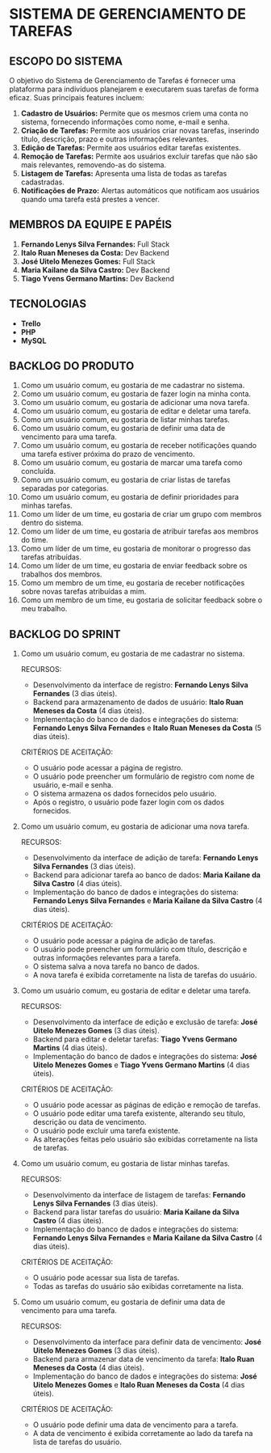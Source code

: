 # SISTEMA DE GERENCIAMENTO DE TAREFAS

## ESCOPO DO SISTEMA

O objetivo do Sistema de Gerenciamento de Tarefas é fornecer uma plataforma para indivíduos planejarem e executarem suas tarefas de forma eficaz. Suas principais features incluem:

1. **Cadastro de Usuários:** Permite que os mesmos criem uma conta no sistema, fornecendo informações como nome, e-mail e senha.
2. **Criação de Tarefas:** Permite aos usuários criar novas tarefas, inserindo título, descrição, prazo e outras informações relevantes.
3. **Edição de Tarefas:** Permite aos usuários editar tarefas existentes.
4. **Remoção de Tarefas:** Permite aos usuários excluir tarefas que não são mais relevantes, removendo-as do sistema.
5. **Listagem de Tarefas:** Apresenta uma lista de todas as tarefas cadastradas.
6. **Notificações de Prazo:** Alertas automáticos que notificam aos usuários quando uma tarefa está prestes a vencer.

## MEMBROS DA EQUIPE E PAPÉIS

1. **Fernando Lenys Silva Fernandes:** Full Stack
2. **Italo Ruan Meneses da Costa:** Dev Backend
3. **José Uitelo Menezes Gomes:** Full Stack
4. **Maria Kailane da Silva Castro:** Dev Backend
5. **Tiago Yvens Germano Martins:** Dev Backend

## TECNOLOGIAS

- **Trello**
- **PHP**
- **MySQL**

## BACKLOG DO PRODUTO

1. Como um usuário comum, eu gostaria de me cadastrar no sistema.
2. Como um usuário comum, eu gostaria de fazer login na minha conta.
3. Como um usuário comum, eu gostaria de adicionar uma nova tarefa.
4. Como um usuário comum, eu gostaria de editar e deletar uma tarefa.
5. Como um usuário comum, eu gostaria de listar minhas tarefas.
6. Como um usuário comum, eu gostaria de definir uma data de vencimento para uma tarefa.
7. Como um usuário comum, eu gostaria de receber notificações quando uma tarefa estiver próxima do prazo de vencimento.
8. Como um usuário comum, eu gostaria de marcar uma tarefa como concluída.
9. Como um usuário comum, eu gostaria de criar listas de tarefas separadas por categorias.
10. Como um usuário comum, eu gostaria de definir prioridades para minhas tarefas.
11. Como um líder de um time, eu gostaria de criar um grupo com membros dentro do sistema.
12. Como um líder de um time, eu gostaria de atribuir tarefas aos membros do time.
13. Como um líder de um time, eu gostaria de monitorar o progresso das tarefas atribuídas.
14. Como um líder de um time, eu gostaria de enviar feedback sobre os trabalhos dos membros.
15. Como um membro de um time, eu gostaria de receber notificações sobre novas tarefas atribuídas a mim.
16. Como um membro de um time, eu gostaria de solicitar feedback sobre o meu trabalho.

## BACKLOG DO SPRINT

1. Como um usuário comum, eu gostaria de me cadastrar no sistema.

   RECURSOS:
   - Desenvolvimento da interface de registro: **Fernando Lenys Silva Fernandes** (3 dias úteis).
   - Backend para armazenamento de dados de usuário: **Italo Ruan Meneses da Costa** (4 dias úteis).
   - Implementação do banco de dados e integrações do sistema: **Fernando Lenys Silva Fernandes** e **Italo Ruan Meneses da Costa** (5 dias úteis).
   
   CRITÉRIOS DE ACEITAÇÃO:
   - O usuário pode acessar a página de registro.
   - O usuário pode preencher um formulário de registro com nome de usuário, e-mail e senha.
   - O sistema armazena os dados fornecidos pelo usuário.
   - Após o registro, o usuário pode fazer login com os dados fornecidos.
     
2. Como um usuário comum, eu gostaria de adicionar uma nova tarefa.

   RECURSOS:
   - Desenvolvimento da interface de adição de tarefa: **Fernando Lenys Silva Fernandes** (3 dias úteis).
   - Backend para adicionar tarefa ao banco de dados: **Maria Kailane da Silva Castro** (4 dias úteis).
   - Implementação do banco de dados e integrações do sistema: **Fernando Lenys Silva Fernandes** e **Maria Kailane da Silva Castro** (4 dias úteis).
     
   CRITÉRIOS DE ACEITAÇÃO:
   - O usuário pode acessar a página de adição de tarefas.
   - O usuário pode preencher um formulário com título, descrição e outras informações relevantes para a tarefa.
   - O sistema salva a nova tarefa no banco de dados.
   - A nova tarefa é exibida corretamente na lista de tarefas do usuário.

3. Como um usuário comum, eu gostaria de editar e deletar uma tarefa.

   RECURSOS:
   - Desenvolvimento da interface de edição e exclusão de tarefa: **José Uitelo Menezes Gomes** (3 dias úteis).
   - Backend para editar e deletar tarefas: **Tiago Yvens Germano Martins** (4 dias úteis).
   - Implementação do banco de dados e integrações do sistema: **José Uitelo Menezes Gomes** e **Tiago Yvens Germano Martins** (4 dias úteis).
     
   CRITÉRIOS DE ACEITAÇÃO:
   - O usuário pode acessar as páginas de edição e remoção de tarefas.
   - O usuário pode editar uma tarefa existente, alterando seu título, descrição ou data de vencimento.
   - O usuário pode excluir uma tarefa existente.
   - As alterações feitas pelo usuário são exibidas corretamente na lista de tarefas.

4. Como um usuário comum, eu gostaria de listar minhas tarefas.

   RECURSOS:
   - Desenvolvimento da interface de listagem de tarefas: **Fernando Lenys Silva Fernandes** (3 dias úteis).
   - Backend para listar tarefas do usuário: **Maria Kailane da Silva Castro** (4 dias úteis).
   - Implementação do banco de dados e integrações do sistema: **Fernando Lenys Silva Fernandes** e **Maria Kailane da Silva Castro** (4 dias úteis).
   
   CRITÉRIOS DE ACEITAÇÃO:
   - O usuário pode acessar sua lista de tarefas.
   - Todas as tarefas do usuário são exibidas corretamente na lista.

5. Como um usuário comum, eu gostaria de definir uma data de vencimento para uma tarefa.

   RECURSOS:
   - Desenvolvimento da interface para definir data de vencimento: **José Uitelo Menezes Gomes** (3 dias úteis).
   - Backend para armazenar data de vencimento da tarefa: **Italo Ruan Meneses da Costa** (4 dias úteis).
   - Implementação do banco de dados e integrações do sistema: **José Uitelo Menezes Gomes** e **Italo Ruan Meneses da Costa** (4 dias úteis).
   
   CRITÉRIOS DE ACEITAÇÃO:
   - O usuário pode definir uma data de vencimento para a tarefa.
   - A data de vencimento é exibida corretamente ao lado da tarefa na lista de tarefas do usuário.
